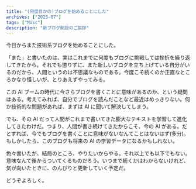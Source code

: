```yaml
---
title: "(何度目かの)ブログを始めることにした"
archives: ["2025-07"]
tags: ["Misc"]
description: "新ブログ開設のご挨拶"
---
```


今日からまた技術系ブログを始めることにした。

「また」と書いたのは、実はこれまでに何度もブログに挑戦しては挫折を繰り返してきたから。それでも懲りずに、また新しいブログを立ち上げている自分がいるのだから、人間というのは不思議なものである。今度こそ続くのか正直なところかなり怪しいが、とりあえずやってみる。

この AI ブームの時代に今さらブログを書くことに意味があるのか、という疑問はある。考えてみれば、自分でブログを読んだことなど最近はめっきりない。何か技術的な問題があれば、まずは AI に聞いて解決してしまう。

でも、その AI だって人間がこれまで書いてきた膨大なテキストを学習して進化してきたわけだ。つまり、人間が書き続けてきたからこそ、今の AI がある。だとすれば、今でもブログを書くことに意味がないなんてことはないはず(多分)。もしかしたら、このブログも将来の AI の学習データになるかもしれない。

色々書いたが、結局のところ、やりたいからやる。それ以上でも以下でもない。意味なんて後からついてくるものだろう。いつまで続くかはわからないけれど、気が向いたときに、のんびりと更新していく予定だ。

どうぞよろしく。
